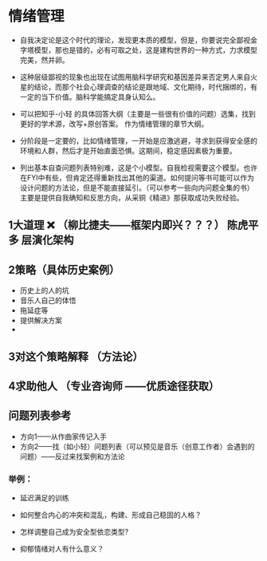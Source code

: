 # 情绪管理

- 自我决定论是这个时代的理论，发现更本质的模型，但是，你要说完全鄙视金字塔模型，那也是错的，必有可取之处，这是建构世界的一种方式，力求模型完美，然并卵。
- 这种层级鄙视的现象也出现在试图用脑科学研究和基因差异来否定男人来自火星的结论，而那个社会心理调查的结论是跟地域、文化期待，时代捆绑的，有一定的当下价值。脑科学能搞定具身认知么。

- 可以把知乎-小轻  的具体回答大纲（主要是一些很有价值的问题）选集，找到更好的学术源，改写+原创答案。   作为情绪管理的章节大纲。

- 分阶段是一定要的，比如情绪管理，一开始是应激逃避，寻求到获得安全感的环境和人群，然后才是开始直面恐惧。这期间，稳定感因素极为重要。  

- 列出基本自查问题列表特别难，这是个小模型。自我检视需要这个模型。也许在FYI中有些，但肯定还得重新找出其他的渠道。如何提问等书可能可以作为设计问题的方法论，但是不能直接延引。（可以参考一些向内问题全集的书）主要是提供自我确知和反思方向，从采铜《精进》那获取成功失败经验。


## 1大道理  ❌ （柳比捷夫——框架内即兴？？？）    陈虎平    多 层演化架构


## 2策略（具体历史案例）

- 历史上的人的坑      
- 音乐人自己的体悟 
- 拖延症等   
- 提供解决方案   
- 

## 3对这个策略解释 （方法论）



## 4求助他人  （专业咨询师  ——优质途径获取）



## 问题列表参考

- 方向1——从作曲家传记入手
- 方向2——找（如小轻）问题列表（可以预见是音乐（创意工作者）会遇到的问题）——反过来找案例和方法论

### 举例：

- 延迟满足的训练



- 如何整合内心的冲突和混乱，构建、形成自己稳固的人格？



- 怎样调整自己成为安全型依恋类型?



- 抑郁情绪对人有什么意义？

